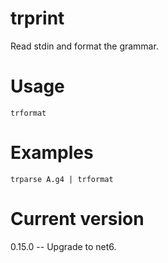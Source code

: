 # trprint

Read stdin and format the grammar.

# Usage

    trformat

# Examples

    trparse A.g4 | trformat

# Current version

0.15.0 -- Upgrade to net6.
